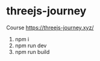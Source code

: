 # threejs-journey
Course <a href="https://threejs-journey.xyz/">https://threejs-journey.xyz/</a>
1) npm i
2) npm run dev
3) npm run build
